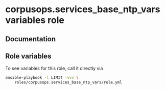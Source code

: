 # corpusops.services_base_ntp_vars variables role
## Documentation

## Role variables
To see variables for this role, call it directly via
```bash
ansible-playbook -l LIMIT -vvv \
    roles/corpusops.services_base_ntp_vars/role.yml
```
